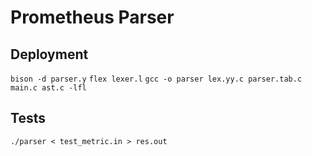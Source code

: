 # Prometheus Parser

## Deployment
```bison -d parser.y```
```flex lexer.l```
```gcc -o parser lex.yy.c parser.tab.c main.c ast.c -lfl```

## Tests

```./parser < test_metric.in > res.out```

